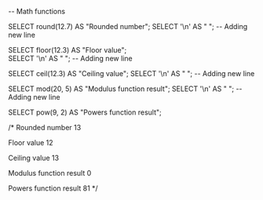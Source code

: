 -- Math functions 

SELECT round(12.7) AS "Rounded number";
SELECT '\n' AS " "; -- Adding new line

SELECT floor(12.3) AS "Floor value";  
SELECT '\n' AS " "; -- Adding new line

SELECT ceil(12.3) AS "Ceiling value";
SELECT '\n' AS " "; -- Adding new line

SELECT mod(20, 5) AS "Modulus function result";
SELECT '\n' AS " "; -- Adding new line

SELECT pow(9, 2) AS "Powers function result";


/*
Rounded number
13 

 Floor value
12 

 Ceiling value
13 

 Modulus function result
0 

 Powers function result
81
*/